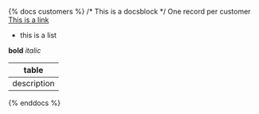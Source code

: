 {% docs customers %}
/* This is a docsblock */
One record per customer
[This is a link](google.com)

* this is a list

**bold** _italic_

|table|
|-----|
|description|

{% enddocs %}